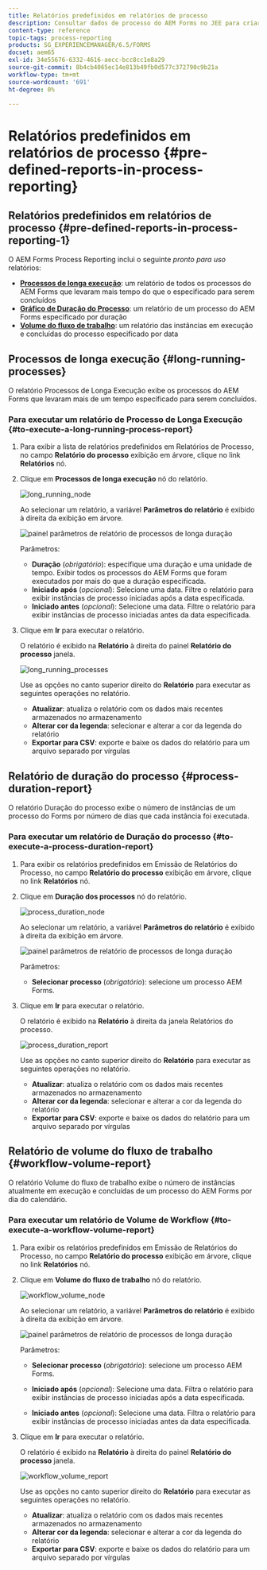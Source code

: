 ```yaml
---
title: Relatórios predefinidos em relatórios de processo
description: Consultar dados de processo do AEM Forms no JEE para criar relatórios sobre processos de longa execução, duração do processo e volume do fluxo de trabalho
content-type: reference
topic-tags: process-reporting
products: SG_EXPERIENCEMANAGER/6.5/FORMS
docset: aem65
exl-id: 34e55676-6332-4616-aecc-bcc8cc1e8a29
source-git-commit: 8b4cb4065ec14e813b49fb0d577c372790c9b21a
workflow-type: tm+mt
source-wordcount: '691'
ht-degree: 0%

---
```


# Relatórios predefinidos em relatórios de processo {#pre-defined-reports-in-process-reporting}

## Relatórios predefinidos em relatórios de processo {#pre-defined-reports-in-process-reporting-1}

O AEM Forms Process Reporting inclui o seguinte *pronto para uso* relatórios:

* **[Processos de longa execução](#long-running-processes)**: um relatório de todos os processos do AEM Forms que levaram mais tempo do que o especificado para serem concluídos
* **[Gráfico de Duração do Processo](#process-duration-report)**: um relatório de um processo do AEM Forms especificado por duração
* **[Volume do fluxo de trabalho](#workflow-volume-report)**: um relatório das instâncias em execução e concluídas do processo especificado por data

## Processos de longa execução {#long-running-processes}

O relatório Processos de Longa Execução exibe os processos do AEM Forms que levaram mais de um tempo especificado para serem concluídos.

### Para executar um relatório de Processo de Longa Execução {#to-execute-a-long-running-process-report}

1. Para exibir a lista de relatórios predefinidos em Relatórios de Processo, no campo **Relatório do processo** exibição em árvore, clique no link **Relatórios** nó.
1. Clique em **Processos de longa execução** nó do relatório.

   ![long_running_node](assets/long_running_node.png)

   Ao selecionar um relatório, a variável **Parâmetros do relatório** é exibido à direita da exibição em árvore.

   ![painel parâmetros de relatório de processos de longa duração](assets/report_parameters_panel.png)

   Parâmetros:

   * **Duração** (*obrigatório*): especifique uma duração e uma unidade de tempo. Exibir todos os processos do AEM Forms que foram executados por mais do que a duração especificada.
   * **Iniciado após** (*opcional*): Selecione uma data. Filtre o relatório para exibir instâncias de processo iniciadas após a data especificada.
   * **Iniciado antes** (*opcional*): Selecione uma data. Filtre o relatório para exibir instâncias de processo iniciadas antes da data especificada.

1. Clique em **Ir** para executar o relatório.

   O relatório é exibido na **Relatório** à direita do painel **Relatório do processo** janela.

   ![long_running_processes](assets/long_running_processes.png)

   Use as opções no canto superior direito do **Relatório** para executar as seguintes operações no relatório.

   * **Atualizar**: atualiza o relatório com os dados mais recentes armazenados no armazenamento
   * **Alterar cor da legenda**: selecionar e alterar a cor da legenda do relatório
   * **Exportar para CSV**: exporte e baixe os dados do relatório para um arquivo separado por vírgulas

## Relatório de duração do processo  {#process-duration-report}

O relatório Duração do processo exibe o número de instâncias de um processo do Forms por número de dias que cada instância foi executada.

### Para executar um relatório de Duração do processo {#to-execute-a-process-duration-report}

1. Para exibir os relatórios predefinidos em Emissão de Relatórios do Processo, no campo **Relatório do processo** exibição em árvore, clique no link **Relatórios** nó.
1. Clique em **Duração dos processos** nó do relatório.

   ![process_duration_node](assets/process_duration_node.png)

   Ao selecionar um relatório, a variável **Parâmetros do relatório** é exibido à direita da exibição em árvore.

   ![painel parâmetros de relatório de processos de longa duração](assets/process_duration_params.png)

   Parâmetros:

   * **Selecionar processo** (*obrigatório*): selecione um processo AEM Forms.

1. Clique em **Ir** para executar o relatório.

   O relatório é exibido na **Relatório** à direita da janela Relatórios do processo.

   ![process_duration_report](assets/process_duration_report.png)

   Use as opções no canto superior direito do **Relatório** para executar as seguintes operações no relatório.

   * **Atualizar**: atualiza o relatório com os dados mais recentes armazenados no armazenamento
   * **Alterar cor da legenda**: selecionar e alterar a cor da legenda do relatório
   * **Exportar para CSV**: exporte e baixe os dados do relatório para um arquivo separado por vírgulas

## Relatório de volume do fluxo de trabalho {#workflow-volume-report}

O relatório Volume do fluxo de trabalho exibe o número de instâncias atualmente em execução e concluídas de um processo do AEM Forms por dia do calendário.

### Para executar um relatório de Volume de Workflow {#to-execute-a-workflow-volume-report}

1. Para exibir os relatórios predefinidos em Emissão de Relatórios do Processo, no campo **Relatório do processo** exibição em árvore, clique no link **Relatórios** nó.
1. Clique em **Volume do fluxo de trabalho** nó do relatório.

   ![workflow_volume_node](assets/workflow_volume_node.png)

   Ao selecionar um relatório, a variável **Parâmetros do relatório** é exibido à direita da exibição em árvore.

   ![painel parâmetros de relatório de processos de longa duração](assets/workflow_volume_params.png)

   Parâmetros:

   * **Selecionar processo** (*obrigatório*): selecione um processo AEM Forms.

   * **Iniciado após** (*opcional*): Selecione uma data. Filtra o relatório para exibir instâncias de processo iniciadas após a data especificada.

   * **Iniciado antes** (*opcional*): Selecione uma data. Filtra o relatório para exibir instâncias de processo iniciadas antes da data especificada.

1. Clique em **Ir** para executar o relatório.

   O relatório é exibido na **Relatório** à direita do painel **Relatório do processo** janela.

   ![workflow_volume_report](assets/workflow_volume_report.png)

   Use as opções no canto superior direito do **Relatório** para executar as seguintes operações no relatório.

   * **Atualizar**: atualiza o relatório com os dados mais recentes armazenados no armazenamento
   * **Alterar cor da legenda**: selecionar e alterar a cor da legenda do relatório
   * **Exportar para CSV**: exporte e baixe os dados do relatório para um arquivo separado por vírgulas
